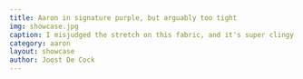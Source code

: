 ```yaml
---
title: Aaron in signature purple, but arguably too tight
img: showcase.jpg
caption: I misjudged the stretch on this fabric, and it's super clingy
category: aaron
layout: showcase
author: Joost De Cock
---
```

